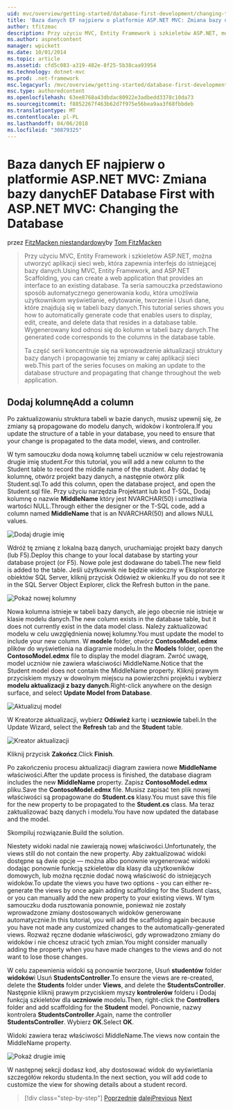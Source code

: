 ```yaml
---
uid: mvc/overview/getting-started/database-first-development/changing-the-database
title: 'Baza danych EF najpierw o platformie ASP.NET MVC: Zmiana bazy danych | Dokumentacja firmy Microsoft'
author: tfitzmac
description: Przy użyciu MVC, Entity Framework i szkieletów ASP.NET, można utworzyć aplikacji sieci web, która zapewnia interfejs do istniejącej bazy danych. Ten samouczek seri...
ms.author: aspnetcontent
manager: wpickett
ms.date: 10/01/2014
ms.topic: article
ms.assetid: cfd5c083-a319-482e-8f25-5b38caa93954
ms.technology: dotnet-mvc
ms.prod: .net-framework
msc.legacyurl: /mvc/overview/getting-started/database-first-development/changing-the-database
msc.type: authoredcontent
ms.openlocfilehash: 63ee8768a43dbdac80922e3adbedd3378c10da73
ms.sourcegitcommit: f8852267f463b62d7f975e56bea9aa3f68fbbdeb
ms.translationtype: MT
ms.contentlocale: pl-PL
ms.lasthandoff: 04/06/2018
ms.locfileid: "30879325"
---
```

<a name="ef-database-first-with-aspnet-mvc-changing-the-database"></a><span data-ttu-id="6179a-104">Baza danych EF najpierw o platformie ASP.NET MVC: Zmiana bazy danych</span><span class="sxs-lookup"><span data-stu-id="6179a-104">EF Database First with ASP.NET MVC: Changing the Database</span></span>
====================
<span data-ttu-id="6179a-105">przez [FitzMacken niestandardowy](https://github.com/tfitzmac)</span><span class="sxs-lookup"><span data-stu-id="6179a-105">by [Tom FitzMacken](https://github.com/tfitzmac)</span></span>

> <span data-ttu-id="6179a-106">Przy użyciu MVC, Entity Framework i szkieletów ASP.NET, można utworzyć aplikacji sieci web, która zapewnia interfejs do istniejącej bazy danych.</span><span class="sxs-lookup"><span data-stu-id="6179a-106">Using MVC, Entity Framework, and ASP.NET Scaffolding, you can create a web application that provides an interface to an existing database.</span></span> <span data-ttu-id="6179a-107">Ta seria samouczka przedstawiono sposób automatycznego generowania kodu, która umożliwia użytkownikom wyświetlanie, edytowanie, tworzenie i Usuń dane, które znajdują się w tabeli bazy danych.</span><span class="sxs-lookup"><span data-stu-id="6179a-107">This tutorial series shows you how to automatically generate code that enables users to display, edit, create, and delete data that resides in a database table.</span></span> <span data-ttu-id="6179a-108">Wygenerowany kod odnosi się do kolumn w tabeli bazy danych.</span><span class="sxs-lookup"><span data-stu-id="6179a-108">The generated code corresponds to the columns in the database table.</span></span>
> 
> <span data-ttu-id="6179a-109">Ta część serii koncentruje się na wprowadzenie aktualizacji struktury bazy danych i propagowanie tej zmiany w całej aplikacji sieci web.</span><span class="sxs-lookup"><span data-stu-id="6179a-109">This part of the series focuses on making an update to the database structure and propagating that change throughout the web application.</span></span>


## <a name="add-a-column"></a><span data-ttu-id="6179a-110">Dodaj kolumnę</span><span class="sxs-lookup"><span data-stu-id="6179a-110">Add a column</span></span>

<span data-ttu-id="6179a-111">Po zaktualizowaniu struktura tabeli w bazie danych, musisz upewnij się, że zmiany są propagowane do modelu danych, widoków i kontrolera.</span><span class="sxs-lookup"><span data-stu-id="6179a-111">If you update the structure of a table in your database, you need to ensure that your change is propagated to the data model, views, and controller.</span></span>

<span data-ttu-id="6179a-112">W tym samouczku doda nową kolumnę tabeli uczniów w celu rejestrowania drugie imię student.</span><span class="sxs-lookup"><span data-stu-id="6179a-112">For this tutorial, you will add a new column to the Student table to record the middle name of the student.</span></span> <span data-ttu-id="6179a-113">Aby dodać tę kolumnę, otwórz projekt bazy danych, a następnie otwórz plik Student.sql.</span><span class="sxs-lookup"><span data-stu-id="6179a-113">To add this column, open the database project, and open the Student.sql file.</span></span> <span data-ttu-id="6179a-114">Przy użyciu narzędzia Projektant lub kod T-SQL, Dodaj kolumnę o nazwie **MiddleName** który jest NVARCHAR(50) i umożliwia wartości NULL.</span><span class="sxs-lookup"><span data-stu-id="6179a-114">Through either the designer or the T-SQL code, add a column named **MiddleName** that is an NVARCHAR(50) and allows NULL values.</span></span>

![Dodaj drugie imię](changing-the-database/_static/image1.png)

<span data-ttu-id="6179a-116">Wdróż tę zmianę z lokalną bazą danych, uruchamiając projekt bazy danych (lub F5).</span><span class="sxs-lookup"><span data-stu-id="6179a-116">Deploy this change to your local database by starting your database project (or F5).</span></span> <span data-ttu-id="6179a-117">Nowe pole jest dodawane do tabeli.</span><span class="sxs-lookup"><span data-stu-id="6179a-117">The new field is added to the table.</span></span> <span data-ttu-id="6179a-118">Jeśli użytkownik nie będzie widoczny w Eksploratorze obiektów SQL Server, kliknij przycisk Odśwież w okienku.</span><span class="sxs-lookup"><span data-stu-id="6179a-118">If you do not see it in the SQL Server Object Explorer, click the Refresh button in the pane.</span></span>

![Pokaż nowej kolumny](changing-the-database/_static/image2.png)

<span data-ttu-id="6179a-120">Nowa kolumna istnieje w tabeli bazy danych, ale jego obecnie nie istnieje w klasie modelu danych.</span><span class="sxs-lookup"><span data-stu-id="6179a-120">The new column exists in the database table, but it does not currently exist in the data model class.</span></span> <span data-ttu-id="6179a-121">Należy zaktualizować modelu w celu uwzględnienia nowej kolumny.</span><span class="sxs-lookup"><span data-stu-id="6179a-121">You must update the model to include your new column.</span></span> <span data-ttu-id="6179a-122">W **modele** folder, otwórz **ContosoModel.edmx** plików do wyświetlenia na diagramie modelu.</span><span class="sxs-lookup"><span data-stu-id="6179a-122">In the **Models** folder, open the **ContosoModel.edmx** file to display the model diagram.</span></span> <span data-ttu-id="6179a-123">Zwróć uwagę, model uczniów nie zawiera właściwości MiddleName.</span><span class="sxs-lookup"><span data-stu-id="6179a-123">Notice that the Student model does not contain the MiddleName property.</span></span> <span data-ttu-id="6179a-124">Kliknij prawym przyciskiem myszy w dowolnym miejscu na powierzchni projektu i wybierz **modelu aktualizacji z bazy danych**.</span><span class="sxs-lookup"><span data-stu-id="6179a-124">Right-click anywhere on the design surface, and select **Update Model from Database**.</span></span>

![Aktualizuj model](changing-the-database/_static/image3.png)

<span data-ttu-id="6179a-126">W Kreatorze aktualizacji, wybierz **Odśwież** kartę i **uczniowie** tabeli.</span><span class="sxs-lookup"><span data-stu-id="6179a-126">In the Update Wizard, select the **Refresh** tab and the **Student** table.</span></span>

![Kreator aktualizacji](changing-the-database/_static/image4.png)

<span data-ttu-id="6179a-128">Kliknij przycisk **Zakończ**.</span><span class="sxs-lookup"><span data-stu-id="6179a-128">Click **Finish**.</span></span>

<span data-ttu-id="6179a-129">Po zakończeniu procesu aktualizacji diagram zawiera nowe **MiddleName** właściwości.</span><span class="sxs-lookup"><span data-stu-id="6179a-129">After the update process is finished, the database diagram includes the new **MiddleName** property.</span></span> <span data-ttu-id="6179a-130">Zapisz **ContosoModel.edmx** pliku.</span><span class="sxs-lookup"><span data-stu-id="6179a-130">Save the **ContosoModel.edmx** file.</span></span> <span data-ttu-id="6179a-131">Musisz zapisać ten plik nowej właściwości są propagowane do **Student.cs** klasy.</span><span class="sxs-lookup"><span data-stu-id="6179a-131">You must save this file for the new property to be propagated to the **Student.cs** class.</span></span> <span data-ttu-id="6179a-132">Ma teraz zaktualizować bazę danych i modelu.</span><span class="sxs-lookup"><span data-stu-id="6179a-132">You have now updated the database and the model.</span></span>

<span data-ttu-id="6179a-133">Skompiluj rozwiązanie.</span><span class="sxs-lookup"><span data-stu-id="6179a-133">Build the solution.</span></span>

<span data-ttu-id="6179a-134">Niestety widoki nadal nie zawierają nowej właściwości.</span><span class="sxs-lookup"><span data-stu-id="6179a-134">Unfortunately, the views still do not contain the new property.</span></span> <span data-ttu-id="6179a-135">Aby zaktualizować widoki dostępne są dwie opcje — można albo ponownie wygenerować widoki dodając ponownie funkcją szkieletów dla klasy dla użytkowników domowych, lub można ręcznie dodać nową właściwość do istniejących widoków.</span><span class="sxs-lookup"><span data-stu-id="6179a-135">To update the views you have two options - you can either re-generate the views by once again adding scaffolding for the Student class, or you can manually add the new property to your existing views.</span></span> <span data-ttu-id="6179a-136">W tym samouczku doda rusztowania ponownie, ponieważ nie zostały wprowadzone zmiany dostosowanych widoków generowane automatycznie.</span><span class="sxs-lookup"><span data-stu-id="6179a-136">In this tutorial, you will add the scaffolding again because you have not made any customized changes to the automatically-generated views.</span></span> <span data-ttu-id="6179a-137">Rozważ ręczne dodanie właściwości, gdy wprowadzono zmiany do widoków i nie chcesz utracić tych zmian.</span><span class="sxs-lookup"><span data-stu-id="6179a-137">You might consider manually adding the property when you have made changes to the views and do not want to lose those changes.</span></span>

<span data-ttu-id="6179a-138">W celu zapewnienia widoki są ponownie tworzone, Usuń **studentów** folder **widoków**i Usuń **StudentsController**.</span><span class="sxs-lookup"><span data-stu-id="6179a-138">To ensure the views are re-created, delete the **Students** folder under **Views**, and delete the **StudentsController**.</span></span> <span data-ttu-id="6179a-139">Następnie kliknij prawym przyciskiem myszy **kontrolerów** folderu i Dodaj funkcją szkieletów dla **uczniowie** modelu.</span><span class="sxs-lookup"><span data-stu-id="6179a-139">Then, right-click the **Controllers** folder and add scaffolding for the **Student** model.</span></span> <span data-ttu-id="6179a-140">Ponownie, nazwy kontrolera **StudentsController**.</span><span class="sxs-lookup"><span data-stu-id="6179a-140">Again, name the controller **StudentsController**.</span></span> <span data-ttu-id="6179a-141">Wybierz **OK**.</span><span class="sxs-lookup"><span data-stu-id="6179a-141">Select **OK**.</span></span>

<span data-ttu-id="6179a-142">Widoki zawiera teraz właściwości MiddleName.</span><span class="sxs-lookup"><span data-stu-id="6179a-142">The views now contain the MiddleName property.</span></span>

![Pokaż drugie imię](changing-the-database/_static/image5.png)

<span data-ttu-id="6179a-144">W następnej sekcji dodasz kod, aby dostosować widok do wyświetlania szczegółów rekordu studenta.</span><span class="sxs-lookup"><span data-stu-id="6179a-144">In the next section, you will add code to customize the view for showing details about a student record.</span></span>

> [!div class="step-by-step"]
> <span data-ttu-id="6179a-145">[Poprzednie](generating-views.md)
> [dalej](customizing-a-view.md)</span><span class="sxs-lookup"><span data-stu-id="6179a-145">[Previous](generating-views.md)
[Next](customizing-a-view.md)</span></span>
